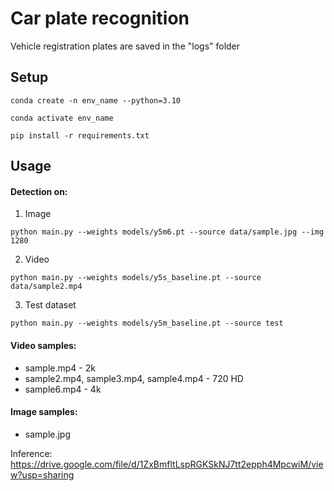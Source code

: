 # Car plate recognition

Vehicle registration plates are saved in the "logs" folder

## Setup
```Linux Kernel Module
conda create -n env_name --python=3.10

conda activate env_name

pip install -r requirements.txt
``` 
## Usage
#### Detection on:
1. Image
```Linux Kernel Module
python main.py --weights models/y5m6.pt --source data/sample.jpg --img 1280
``` 
2. Video
```Linux Kernel Module
python main.py --weights models/y5s_baseline.pt --source data/sample2.mp4
```
3. Test dataset
```Linux Kernel Module
python main.py --weights models/y5m_baseline.pt --source test
```

#### Video samples: 
- sample.mp4 - 2k
- sample2.mp4, sample3.mp4, sample4.mp4 - 720 HD
- sample6.mp4 - 4k
#### Image samples:
- sample.jpg

Inference: https://drive.google.com/file/d/1ZxBmfltLspRGKSkNJ7tt2epph4MpcwiM/view?usp=sharing
